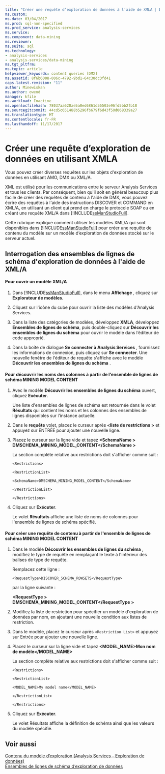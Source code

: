 ```yaml
---
title: "Créer une requête d’exploration de données à l’aide de XMLA | Documents Microsoft"
ms.custom: 
ms.date: 03/04/2017
ms.prod: sql-non-specified
ms.prod_service: analysis-services
ms.service: 
ms.component: data-mining
ms.reviewer: 
ms.suite: sql
ms.technology:
- analysis-services
- analysis-services/data-mining
ms.tgt_pltfrm: 
ms.topic: article
helpviewer_keywords: content queries [DMX]
ms.assetid: 8f6b6008-006c-4792-9bd1-64c30dc3fd41
caps.latest.revision: "11"
author: Minewiskan
ms.author: owend
manager: kfile
ms.workload: Inactive
ms.openlocfilehash: 78037aa620ae5a0ed6861d55503e96fd5bb2fb18
ms.sourcegitcommit: 44cd5c651488b5296fb679f6d43f50d068339a27
ms.translationtype: MT
ms.contentlocale: fr-FR
ms.lasthandoff: 11/17/2017
---
```

# <a name="create-a-data-mining-query-by-using-xmla"></a>Créer une requête d’exploration de données en utilisant XMLA
  Vous pouvez créer diverses requêtes sur les objets d'exploration de données en utilisant AMO, DMX ou XML/A.  
  
 XML est utilisé pour les communications entre le serveur Analysis Services et tous les clients. Par conséquent, bien qu'il soit en général beaucoup plus facile de créer des requêtes de contenu à l'aide de DMX, vous pouvez écrire des requêtes à l'aide des instructions DISCOVER et COMMAND en XML/A, en utilisant un client qui prend en charge le protocole SOAP ou en créant une requête XML/A dans [!INCLUDE[ssManStudioFull](../../includes/ssmanstudiofull-md.md)].  
  
 Cette rubrique explique comment utiliser les modèles XML/A qui sont disponibles dans [!INCLUDE[ssManStudioFull](../../includes/ssmanstudiofull-md.md)] pour créer une requête de contenu du modèle sur un modèle d’exploration de données stocké sur le serveur actuel.  
  
## <a name="querying-data-mining-schema-rowsets-by-using-xmla"></a>Interrogation des ensembles de lignes de schéma d'exploration de données à l'aide de XML/A  
  
#### <a name="to-open-an-xmla-template"></a>Pour ouvrir un modèle XML/A  
  
1.  Dans [!INCLUDE[ssManStudioFull](../../includes/ssmanstudiofull-md.md)], dans le menu **Affichage** , cliquez sur **Explorateur de modèles**.  
  
2.  Cliquez sur l'icône du cube pour ouvrir la liste des modèles d'Analysis Services.  
  
3.  Dans la liste des catégories de modèles, développez **XMLA**, développez **Ensembles de lignes de schéma**, puis double-cliquez sur **Découvrir les ensembles de lignes du schéma** pour ouvrir le modèle dans l’éditeur de code approprié.  
  
4.  Dans la boîte de dialogue **Se connecter à Analysis Services** , fournissez les informations de connexion, puis cliquez sur **Se connecter**. Une nouvelle fenêtre de l'éditeur de requête s'affiche avec le modèle **Découvrir les ensembles de lignes du schéma** .  
  
#### <a name="to-discover-column-names-from-the-mining-model-content-schema-rowset"></a>Pour découvrir les noms des colonnes à partir de l'ensemble de lignes de schéma MINING MODEL CONTENT  
  
1.  Avec le modèle **Découvrir les ensembles de lignes du schéma** ouvert, cliquez **Exécuter**.  
  
     Une liste d'ensembles de lignes de schéma est retournée dans le volet **Résultats** qui contient les noms et les colonnes des ensembles de lignes disponibles sur l'instance actuelle.  
  
2.  Dans le **requête** volet, placez le curseur après  **\<liste de restrictions >** et appuyez sur ENTRÉE pour ajouter une nouvelle ligne.  
  
3.  Placez le curseur sur la ligne vide et tapez  **\<SchemaName > DMSCHEMA_MINING_MODEL_CONTENT\</SchemaName >**  
  
     La section complète relative aux restrictions doit s'afficher comme suit :  
  
     `<Restrictions>`  
  
     `<RestrictionList>`  
  
     `<SchemaName>DMSCHEMA_MINING_MODEL_CONTENT</SchemaName>`  
  
     `</RestrictionList>`  
  
     `</Restrictions>`  
  
4.  Cliquez sur **Exécuter**.  
  
     Le volet **Résultats** affiche une liste de noms de colonnes pour l'ensemble de lignes de schéma spécifié.  
  
#### <a name="to-create-a-content-query-using-the-mining-model-content-schema-rowset"></a>Pour créer une requête de contenu à partir de l'ensemble de lignes de schéma MINING MODEL CONTENT  
  
1.  Dans le modèle **Découvrir les ensembles de lignes du schéma** , modifiez le type de requête en remplaçant le texte à l'intérieur des balises de type de requête.  
  
     Remplacez cette ligne :  
  
     `<RequestType>DISCOVER_SCHEMA_ROWSETS</RequestType>`  
  
     par la ligne suivante :  
  
     **\<RequestType > DMSCHEMA_MINING_MODEL_CONTENT\</RequestType >**  
  
2.  Modifiez la liste de restriction pour spécifier un modèle d'exploration de données par nom, en ajoutant une nouvelle condition aux listes de restriction.  
  
3.  Dans le modèle, placez le curseur après `<Restriction List>` et appuyez sur Entrée pour ajouter une nouvelle ligne.  
  
4.  Placez le curseur sur la ligne vide et tapez **<MODEL_NAME>Mon nom de modèle</MODEL_NAME>**  
  
     La section complète relative aux restrictions doit s'afficher comme suit :  
  
     `<Restrictions>`  
  
     `<RestrictionList>`  
  
     `<MODEL_NAME>My model name</MODEL_NAME>`  
  
     `</RestrictionList>`  
  
     `</Restrictions>`  
  
5.  Cliquez sur **Exécuter**.  
  
     Le volet Résultats affiche la définition de schéma ainsi que les valeurs du modèle spécifié.  
  
## <a name="see-also"></a>Voir aussi  
 [Contenu du modèle d’exploration &#40;Analysis Services - Exploration de données&#41;](../../analysis-services/data-mining/mining-model-content-analysis-services-data-mining.md)   
 [Ensembles de lignes de schéma d’exploration de données](../../analysis-services/schema-rowsets/data-mining/data-mining-schema-rowsets.md)  
  
  
